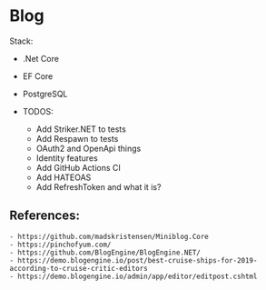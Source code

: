 # Blog

Stack:
- .Net Core
- EF Core
- PostgreSQL

- TODOS:
    - Add Striker.NET to tests
    - Add Respawn to tests
    - OAuth2 and OpenApi things
    - Identity features
    - Add GitHub Actions CI
    - Add HATEOAS
    - Add RefreshToken and what it is?

## References:
    - https://github.com/madskristensen/Miniblog.Core
    - https://pinchofyum.com/
    - https://github.com/BlogEngine/BlogEngine.NET/
    - https://demo.blogengine.io/post/best-cruise-ships-for-2019-according-to-cruise-critic-editors
    - https://demo.blogengine.io/admin/app/editor/editpost.cshtml
